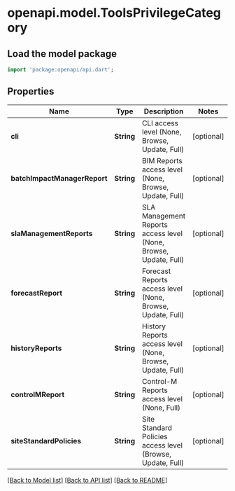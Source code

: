 # openapi.model.ToolsPrivilegeCategory

## Load the model package
```dart
import 'package:openapi/api.dart';
```

## Properties
Name | Type | Description | Notes
------------ | ------------- | ------------- | -------------
**cli** | **String** | CLI access level (None, Browse, Update, Full) | [optional] 
**batchImpactManagerReport** | **String** | BIM Reports access level (None, Browse, Update, Full) | [optional] 
**slaManagementReports** | **String** | SLA Management Reports access level (None, Browse, Update, Full) | [optional] 
**forecastReport** | **String** | Forecast Reports access level (None, Browse, Update, Full) | [optional] 
**historyReports** | **String** | History Reports access level (None, Browse, Update, Full) | [optional] 
**controlMReport** | **String** | Control-M Reports access level (None, Full) | [optional] 
**siteStandardPolicies** | **String** | Site Standard Policies access level (Browse, Update, Full) | [optional] 

[[Back to Model list]](../README.md#documentation-for-models) [[Back to API list]](../README.md#documentation-for-api-endpoints) [[Back to README]](../README.md)


